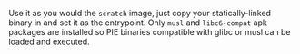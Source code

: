Use it as you would the `scratch` image, just copy your statically-linked binary in and set it as the entrypoint. Only `musl` and `libc6-compat` apk packages are installed so PIE binaries compatible with glibc or musl can be loaded and executed.
